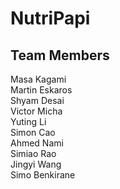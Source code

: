 # NutriPapi

## Team Members
Masa Kagami <br>
Martin Eskaros <br>
Shyam Desai <br>
Victor Micha <br>
Yuting Li <br>
Simon Cao <br>
Ahmed Nami <br>
Simiao Rao <br>
Jingyi Wang <br>
Simo Benkirane <br>

